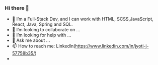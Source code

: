 ### Hi there 👋




- 🌱 I’m a Full-Stack Dev, and I can work with HTML, SCSS,JavaScript, React, Java, Spring and  SQL.
- 👯 I’m looking to collaborate on ...
- 🤔 I’m looking for help with ...
- 💬 Ask me about ...
- 📫 How to reach me: Linkedln(https://www.linkedin.com/in/jyoti-j-57758b35/)
- 
